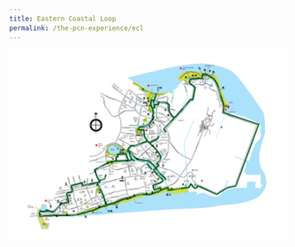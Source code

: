 ```yaml
---
title: Eastern Coastal Loop
permalink: /the-pcn-experience/ecl
---
```

![Alt text for image on Isomer site](/images/Eastern%20Coastal%20Loop.png)